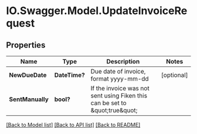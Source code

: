 # IO.Swagger.Model.UpdateInvoiceRequest

## Properties

Name | Type | Description | Notes
------------ | ------------- | ------------- | -------------
**NewDueDate** | **DateTime?** | Due date of invoice, format yyyy-mm-dd | [optional]
**SentManually** | **bool?** | If the invoice was not sent using Fiken this can be set to \&quot;true\&quot; |

[[Back to Model list]](../README.md#documentation-for-models) [[Back to API list]](../README.md#documentation-for-api-endpoints) [[Back to README]](../README.md)

